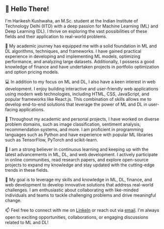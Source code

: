 ## 👋 Hello There!

I'm Harikesh Kushwaha, an M.Sc. student at the Indian Institute of Technology Delhi (IITD) with a deep passion for Machine Learning (ML) and Deep Learning (DL). I thrive on exploring the vast possibilities of these fields and their application to real-world problems.

🧠 My academic journey has equipped me with a solid foundation in ML and DL algorithms, techniques, and frameworks. I have gained practical experience in developing and implementing ML models, optimizing performance, and analyzing large datasets. Additionally, I possess a good knowledge of finance and have undertaken projects in portfolio optimization and option pricing models.

💻 In addition to my focus on ML and DL, I also have a keen interest in web development. I enjoy building interactive and user-friendly web applications using modern web technologies, including HTML, CSS, JavaScript, and popular frameworks like React.js. This combination of skills allows me to develop end-to-end solutions that leverage the power of ML and DL in user-facing applications.

🔬 Throughout my academic and personal projects, I have worked on diverse problem domains, such as image classification, sentiment analysis, recommendation systems, and more. I am proficient in programming languages such as Python and have experience with popular ML libraries such as TensorFlow, PyTorch and scikit-learn.

🌟 I am a strong believer in continuous learning and keeping up with the latest advancements in ML, DL, and web development. I actively participate in online communities, read research papers, and explore open-source projects to expand my knowledge and stay updated with the cutting-edge trends in these fields.

🎯 My goal is to leverage my skills and knowledge in ML, DL, finance, and web development to develop innovative solutions that address real-world challenges. I am enthusiastic about collaborating with like-minded individuals and teams to tackle challenging problems and drive meaningful change.

📫 Feel free to connect with me on [LinkeIn](https://www.linkedin.com/in/hari31416/) or reach out via [email](mailto:harikeshkumar0926@gmail.com). I'm always open to exciting opportunities, collaborations, or engaging discussions related to ML and DL!
